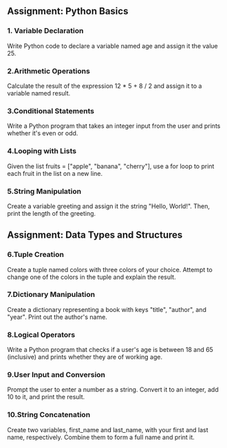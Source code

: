 ## Assignment: Python Basics
### 1. Variable Declaration

Write Python code to declare a variable named age and assign it the value 25.

### 2.Arithmetic Operations

Calculate the result of the expression 12 * 5 + 8 / 2 and assign it to a variable named result.

### 3.Conditional Statements

Write a Python program that takes an integer input from the user and prints whether it's even or odd.

### 4.Looping with Lists

Given the list fruits = ["apple", "banana", "cherry"], use a for loop to print each fruit in the list on a new line.

### 5.String Manipulation

Create a variable greeting and assign it the string "Hello, World!". Then, print the length of the greeting.

## Assignment: Data Types and Structures
### 6.Tuple Creation

Create a tuple named colors with three colors of your choice. Attempt to change one of the colors in the tuple and explain the result.

### 7.Dictionary Manipulation

Create a dictionary representing a book with keys "title", "author", and "year". Print out the author's name.

### 8.Logical Operators

Write a Python program that checks if a user's age is between 18 and 65 (inclusive) and prints whether they are of working age.

### 9.User Input and Conversion

Prompt the user to enter a number as a string. Convert it to an integer, add 10 to it, and print the result.

### 10.String Concatenation

Create two variables, first_name and last_name, with your first and last name, respectively. Combine them to form a full name and print it.
